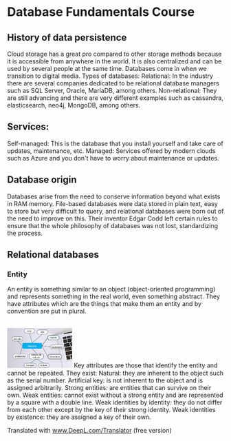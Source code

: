 # Database Fundamentals Course
## History of data persistence
Cloud storage has a great pro compared to other storage methods because it is accessible from anywhere in the world. It is also centralized and can be used by several people at the same time.
Databases come in when we transition to digital media.
Types of databases:
Relational: In the industry there are several companies dedicated to be relational database managers such as SQL Server, Oracle, MariaDB, among others.
Non-relational: They are still advancing and there are very different examples such as cassandra, elasticsearch, neo4j, MongoDB, among others.

## Services:
Self-managed: This is the database that you install yourself and take care of updates, maintenance, etc.
Managed: Services offered by modern clouds such as Azure and you don't have to worry about maintenance or updates.

## Database origin
Databases arise from the need to conserve information beyond what exists in RAM memory.
File-based databases were data stored in plain text, easy to store but very difficult to query, and relational databases were born out of the need to improve on this. Their inventor Edgar Codd left certain rules to ensure that the whole philosophy of databases was not lost, standardizing the process.

## Relational databases
### Entity
An entity is something similar to an object (object-oriented programming) and represents something in the real world, even something abstract. They have attributes which are the things that make them an entity and by convention are put in plural.


<br>
<img src="https://github.com/brendamrdz/week2-course6-batabase/blob/main/images/entity.jpg?raw=true" alt="alt text" width="30%" height="auto">
Key attributes are those that identify the entity and cannot be repeated. They exist:
Natural: they are inherent to the object such as the serial number.
Artificial key: is not inherent to the object and is assigned arbitrarily.
Strong entities: are entities that can survive on their own.
Weak entities: cannot exist without a strong entity and are represented by a square with a double line.
Weak identities by identity: they do not differ from each other except by the key of their strong identity.
Weak identities by existence: they are assigned a key of their own.

Translated with www.DeepL.com/Translator (free version)
